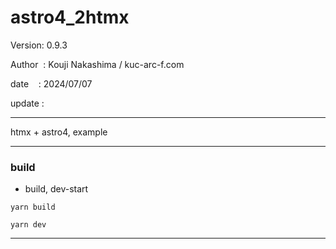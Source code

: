 # astro4_2htmx

 Version: 0.9.3

 Author  : Kouji Nakashima / kuc-arc-f.com

 date    : 2024/07/07 

 update :

***

htmx + astro4, example

***
### build

* build, dev-start

```
yarn build

yarn dev
```

***

